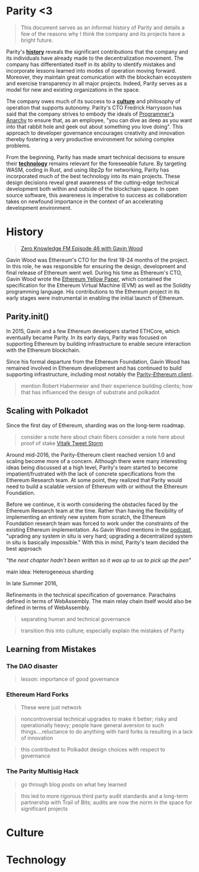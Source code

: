# Parity <3
> This document serves as an informal history of Parity and details a few of the reasons why I think the company and its projects have a bright future.

Parity's **[history](#History)** reveals the significant contributions that the company and its individuals have already made to the decentralization movement. The company has differentiated itself in its ability to identify mistakes and incorporate lessons learned into modes of operation moving forward. Moreover, they maintain great comunication with the blockchain ecosystem and exercise transparency in all major projects. Indeed, Parity serves as a model for new and existing organizations in the space.

The company owes much of its success to a **[culture](#Culture)** and philosophy of operation that supports autonomy. Parity's CTO Fredrick Harrysson has said that the company strives to embody the ideals of [Programmer's Anarchy](https://www.youtube.com/watch?v=uk-CF7klLdA) to ensure that, as an employee, "you can dive as deep as you want into that rabbit hole and geek out about something you love doing". This approach to developer governance encourages creativity and innovation thereby fostering a very productive environment for solving complex problems.

From the beginning, Parity has made smart technical decisions to ensure their **[technology](#Technology)** remains relevant for the foreseeable future. By targeting WASM, coding in Rust, and using libp2p for networking, Parity has incorporated much of the best technology into its main projects. These design decisions reveal great awareness of the cutting-edge technical development both within and outside of the blockchain space. In open source software, this awareness is imperative to success as collaboration takes on newfound importance in the context of an accelerating development environment.

# History <a name = "History" ></a>
> [Zero Knowledge FM Episode 46 with Gavin Wood](https://www.zeroknowledge.fm/46)

Gavin Wood was Ethereum's CTO for the first 18-24 months of the project. In this role, he was responsible for ensuring the design, development and final release of Ethereum went well. During his time as Ethereum's CTO, Gavin Wood wrote the [Ethereum Yellow Paper](https://ethereum.github.io/yellowpaper/paper.pdf), which contained the specification for the Ethereum Virtual Machine (EVM) as well as the Solidity programming language. His contributions to the Ethereum project in its early stages were instrumental in enabling the initial launch of Ethereum. 

## Parity.init()

In 2015, Gavin and a few Ethereum developers started ETHCore, which eventually became Parity. In its early days, Parity was focused on supporting Ethereum by building infrastructure to enable secure interaction with the Ethereum blockchain.


Since his formal departure from the Ethereum Foundation, Gavin Wood has remained involved in Ethereum development and has continued to build supporting infrastructure, including most notably the [Parity-Ethereum client](https://github.com/paritytech/parity-ethereum).

> mention Robert Habermeier and their experience building clients; how that has influenced the design of substrate and polkadot


## Scaling with Polkadot

Since the first day of Ethereum, sharding was on the long-term roadmap.
> consider a note here about chain fibers
> consider a note here about proof of stake
> [Vitalk Tweet Storm](https://twitter.com/VitalikButerin/status/1029900695925706753)


Around mid-2016, the Parity-Ethereum client reached version 1.0 and scaling become more of a concern. Although there were many interesting ideas being discussed at a high level, Parity's team started to become impatient/frustrated with the lack of concrete specifications from the Ethereum Research team. At some point, they realized that Parity would need to build a scalable version of Ethereum with or without the Ethereum Foundation.

Before we continue, it is worth considering the obstacles faced by the Ethereum Research team at the time. Rather than having the flexibility of implementing an entirely new system from scratch, the Ethereum Foundation research team was forced to work under the constraints of the existing Ethereum implementation. As Gavin Wood mentions in the [podcast](https://www.zeroknowledge.fm/46), "uprading any system in situ is very hard; upgrading a decentralized system in situ is basically impossible." With this in mind, Parity's team decided the best approach 

*"the next chapter hadn't been written so it was up to us to pick up the pen"*

main idea: Heterogeneous sharding

In late Summer 2016, 

Refinements in the technical specification of governance. Parachains defined in terms of WebAssembly. The main relay chain itself would also be defined in terms of WebAssembly. 

> separating human and technical governance


> transition this into culture; especially explain the mistakes of Parity

## Learning from Mistakes

### The DAO disaster
> lesson: importance of good governance

### Ethereum Hard Forks
> These were just network

> noncontroversial technical upgrades to make it better; risky and operationally heavy; people have general aversion to such things....reluctance to do anything with hard forks is resulting in a lack of innovation

> this contributed to Polkadot design choices with respect to governance

### The Parity Multisig Hack
> go through blog posts on what hey learned

> this led to more rigorous third party audit standards and a long-term partnership with Trail of Bits; audits are now the norm in the space for significant projects

# Culture <a name = "Culture" ></a>


# Technology <a name = "Technology" ></a>